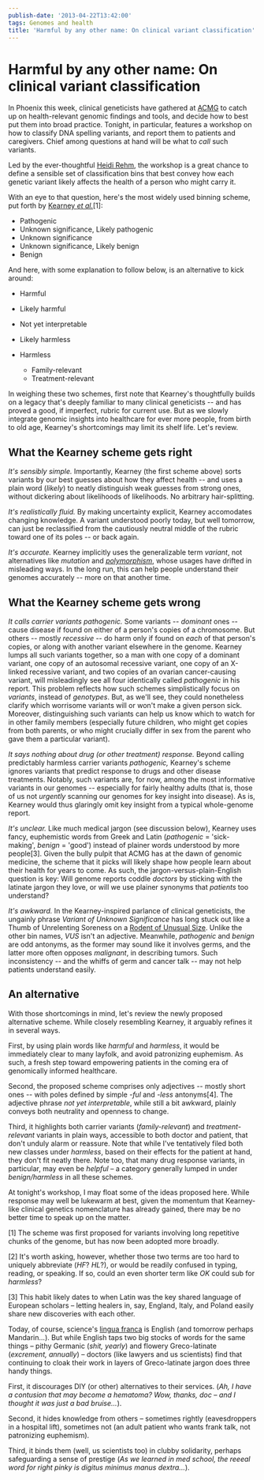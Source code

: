 ```yaml
---
publish-date: '2013-04-22T13:42:00'
tags: Genomes and health
title: 'Harmful by any other name: On clinical variant classification'
---
```


# Harmful by any other name: On clinical variant classification

In Phoenix this week, clinical geneticists have gathered at [ACMG](http://www.acmgmeeting.net/acmg2013/public/enter.aspx) to catch up on health-relevant genomic findings and tools, and decide how to best put them into broad practice. Tonight, in particular, features a workshop on how to classify DNA spelling variants, and report them to patients and caregivers. Chief among questions at hand will be what to _call_ such variants.

Led by the ever-thoughtful [Heidi Rehm](http://www.bizjournals.com/boston/stories/2010/10/11/focus38.html), the workshop is a great chance to define a sensible set of classification bins that best convey how each genetic variant likely affects the health of a person who might carry it.

With an eye to that question, here's the most widely used binning scheme, put forth by [Kearney _et al._](http://www.ncbi.nlm.nih.gov/pubmed/?term=21681106)[1]:

- Pathogenic
- Unknown significance, Likely pathogenic
- Unknown significance
- Unknown significance, Likely benign
- Benign

And here, with some explanation to follow below, is an alternative to kick around:

- Harmful
- Likely harmful
- Not yet interpretable
- Likely harmless
- Harmless

  - Family-relevant
  - Treatment-relevant

In weighing these two schemes, first note that Kearney's thoughtfully builds on a legacy that's deeply familiar to many clinical geneticists -- and has proved a good, if imperfect, rubric for current use. But as we slowly integrate genomic insights into healthcare for ever more people, from birth to old age, Kearney's shortcomings may limit its shelf life. Let's review.

## What the Kearney scheme gets right

_It's sensibly simple._ Importantly, Kearney (the first scheme above) sorts variants by our best guesses about how they affect health -- and uses a plain word (_likely_) to neatly distinguish weak guesses from strong ones, without dickering about likelihoods of likelihoods. No arbitrary hair-splitting.

_It's realistically fluid._ By making uncertainty explicit, Kearney accomodates changing knowledge. A variant understood poorly today, but well tomorrow, can just be reclassified from the cautiously neutral middle of the rubric toward one of its poles -- or back again.

_It's accurate._ Kearney implicitly uses the generalizable term _variant_, not alternatives like _mutation_ and _[polymorphism](http://genomena.com/concepts-genetics-jargon/polymorphism/)_, whose usages have drifted in misleading ways. In the long run, this can help people understand their genomes accurately -- more on that another time.

## What the Kearney scheme gets wrong

_It calls carrier variants pathogenic._ Some variants -- _dominant_ ones -- cause disease if found on either of a person's copies of a chromosome. But others -- mostly _recessive_ -- do harm only if found on _each_ of that person's copies, or along with another variant elsewhere in the genome. Kearney lumps all such variants together, so a man with one copy of a dominant variant, one copy of an autosomal recessive variant, one copy of an X-linked recessive variant, and two copies of an ovarian cancer-causing variant, will misleadingly see all four identically called _pathogenic_ in his report. This problem reflects how such schemes simplistically focus on _variants_, instead of _genotypes_. But, as we'll see, they could nonetheless clarify which worrisome variants will or won't make a given person sick. Moreover, distinguishing such variants can help us know which to watch for in other family members (especially future children, who might get copies from both parents, or who might crucially differ in sex from the parent who gave them a particular variant).

_It says nothing about drug (or other treatment) response._ Beyond calling predictably harmless carrier variants _pathogenic,_ Kearney's scheme ignores variants that predict response to drugs and other disease treatments. Notably, such variants are, for now, among the most informative variants in our genomes -- especially for fairly healthy adults (that is, those of us not _urgently_ scanning our genomes for key insight into disease). As is, Kearney would thus glaringly omit key insight from a typical whole-genome report.

_It's unclear._ Like much medical jargon (see discussion below), Kearney uses fancy, euphemistic words from Greek and Latin (_pathogenic_ = 'sick-making', _benign_ = 'good') instead of plainer words understood by more people[3]. Given the bully pulpit that ACMG has at the dawn of genomic medicine, the scheme that it picks will likely shape how people learn about their health for years to come. As such, the jargon-versus-plain-English question is key: Will genome reports coddle _doctors_ by sticking with the latinate jargon they love, or will we use plainer synonyms that _patients_ too understand?

_It's awkward._ In the Kearney-inspired parlance of clinical geneticists, the ungainly phrase _Variant of Unknown Significance_ has long stuck out like a Thumb of Unrelenting Soreness on a [Rodent of Unusual Size](http://www.urbandictionary.com/define.php?term=R.O.U.S.). Unlike the other bin names, _VUS_ isn't an adjective. Meanwhile, _pathogenic_ and _benign_ are odd antonyms, as the former may sound like it involves germs, and the latter more often opposes _malignant_, in describing tumors. Such inconsistency -- and the whiffs of germ and cancer talk -- may not help patients understand easily.

## An alternative

With those shortcomings in mind, let's review the newly proposed alternative scheme. While closely resembling Kearney, it arguably refines it in several ways.

First, by using plain words like _harmful_ and _harmless_, it would be immediately clear to many layfolk, and avoid patronizing euphemism. As such, a fresh step toward empowering patients in the coming era of genomically informed healthcare.

Second, the proposed scheme comprises only adjectives -- mostly short ones -- with poles defined by simple _-ful_ and _-less_ antonyms[4]. The adjective phrase _not yet interpretable_, while still a bit awkward, plainly conveys both neutrality and openness to change.

Third, it highlights both carrier variants (_family-relevant_) and _treatment-relevant_ variants in plain ways, accessible to both doctor and patient, that don't unduly alarm or reassure. Note that while I've tentatively filed both new classes under _harmless_, based on their effects for the patient at hand, they don't fit neatly there. Note too, that many drug response variants, in particular, may even be _helpful –_ a category generally lumped in under _benign/harmless_ in all these schemes.

At tonight's workshop, I may float some of the ideas proposed here. While response may well be lukewarm at best, given the momentum that Kearney-like clinical genetics nomenclature has already gained, there may be no better time to speak up on the matter.

[1] The scheme was first proposed for variants involving long repetitive chunks of the genome, but has now been adopted more broadly.

[2] It's worth asking, however, whether those two terms are too hard to uniquely abbreviate (_HF_? _HL_?), or would be readily confused in typing, reading, or speaking. If so, could an even shorter term like _OK_ could sub for _harmless_?

[3] This habit likely dates to when Latin was the key shared language of European scholars – letting healers in, say, England, Italy, and Poland easily share new discoveries with each other.

Today, of course, science's [lingua franca](http://en.wikipedia.org/wiki/Lingua_franca) is English (and tomorrow perhaps Mandarin...). But while English taps two big stocks of words for the same things – pithy Germanic (_shit, yearly_) and flowery Greco-latinate (_excrement, annually_) – doctors (like lawyers and us scientists) find that continuing to cloak their work in layers of Greco-latinate jargon does three handy things.

First, it discourages DIY (or other) alternatives to their services. (_Ah, I have a contusion that may become a hematoma? Wow, thanks, doc – and I thought it was just a bad bruise..._).

Second, it hides knowledge from others – sometimes rightly (eavesdroppers in a hospital lift), sometimes not (an adult patient who wants frank talk, not patronizing euphemism).

Third, it binds them (well, us scientists too) in clubby solidarity, perhaps safeguarding a sense of prestige (_As we learned in med school, the reeeal word for right pinky is digitus minimus manus dextra..._).
